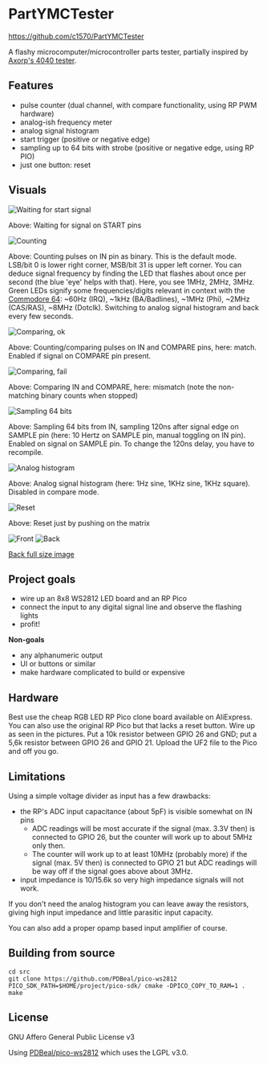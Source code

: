 # PartYMCTester
https://github.com/c1570/PartYMCTester

A flashy microcomputer/microcontroller parts tester,
partially inspired by [Axorp's 4040 tester](https://www.forum64.de/index.php?thread/154947-axorps-logic-schaltung-4040-7400-eine-m%C3%B6gliche-reparatur-hilfe/).

## Features
* pulse counter (dual channel, with compare functionality, using RP PWM hardware)
* analog-ish frequency meter
* analog signal histogram
* start trigger (positive or negative edge)
* sampling up to 64 bits with strobe (positive or negative edge, using RP PIO)
* just one button: reset

## Visuals

![Waiting for start signal](docs/waiting.gif)

Above: Waiting for signal on START pins

![Counting](docs/counting.gif)

Above: Counting pulses on IN pin as binary. This is the default mode.
LSB/bit 0 is lower right corner, MSB/bit 31 is upper left corner.
You can deduce signal frequency by finding the LED that flashes about once per second (the blue 'eye' helps with that).
Here, you see 1MHz, 2MHz, 3MHz.
Green LEDs signify some frequencies/digits relevant in context with the [Commodore 64](https://en.wikipedia.org/wiki/Commodore_64): ~60Hz (IRQ), ~1kHz (BA/Badlines), ~1MHz (Phi), ~2MHz (CAS/RAS), ~8MHz (Dotclk).
Switching to analog signal histogram and back every few seconds.

![Comparing, ok](docs/compareok.gif)

Above: Counting/comparing pulses on IN and COMPARE pins, here: match.
Enabled if signal on COMPARE pin present.

![Comparing, fail](docs/comparefail.gif)

Above: Comparing IN and COMPARE, here: mismatch (note the non-matching binary counts when stopped)

![Sampling 64 bits](docs/sampling.gif)

Above: Sampling 64 bits from IN, sampling 120ns after signal edge on SAMPLE pin (here: 10 Hertz on SAMPLE pin, manual toggling on IN pin).
Enabled on signal on SAMPLE pin.
To change the 120ns delay, you have to recompile.

![Analog histogram](docs/histogram.gif)

Above: Analog signal histogram (here: 1Hz sine, 1KHz sine, 1KHz square). Disabled in compare mode.

![Reset](docs/reset.gif)

Above: Reset just by pushing on the matrix

![Front](docs/front_small.jpg)
![Back](docs/back_small.jpg)

[Back full size image](docs/back_full.jpg)

## Project goals
* wire up an 8x8 WS2812 LED board and an RP Pico
* connect the input to any digital signal line and observe the flashing lights
* profit!

**Non-goals**
* any alphanumeric output
* UI or buttons or similar
* make hardware complicated to build or expensive

## Hardware

Best use the cheap RGB LED RP Pico clone board available on AliExpress.
You can also use the original RP Pico but that lacks a reset button.
Wire up as seen in the pictures.
Put a 10k resistor between GPIO 26 and GND; put a 5,6k resistor between GPIO 26 and GPIO 21.
Upload the UF2 file to the Pico and off you go.

## Limitations

Using a simple voltage divider as input has a few drawbacks:
* the RP's ADC input capacitance (about 5pF) is visible somewhat on IN pins
  * ADC readings will be most accurate if the signal (max. 3.3V then) is connected to GPIO 26, but the counter will work up to about 5MHz only then.
  * The counter will work up to at least 10MHz (probably more) if the signal (max. 5V then) is connected to GPIO 21 but ADC readings will be way off if the signal goes above about 3MHz.
* input impedance is 10/15.6k so very high impedance signals will not work.

If you don't need the analog histogram you can leave away the resistors, giving high input impedance and little parasitic input capacity.

You can also add a proper opamp based input amplifier of course.

## Building from source
```
cd src
git clone https://github.com/PDBeal/pico-ws2812
PICO_SDK_PATH=$HOME/project/pico-sdk/ cmake -DPICO_COPY_TO_RAM=1 .
make
```

## License
GNU Affero General Public License v3

Using [PDBeal/pico-ws2812](https://github.com/PDBeal/pico-ws2812) which uses the LGPL v3.0.
